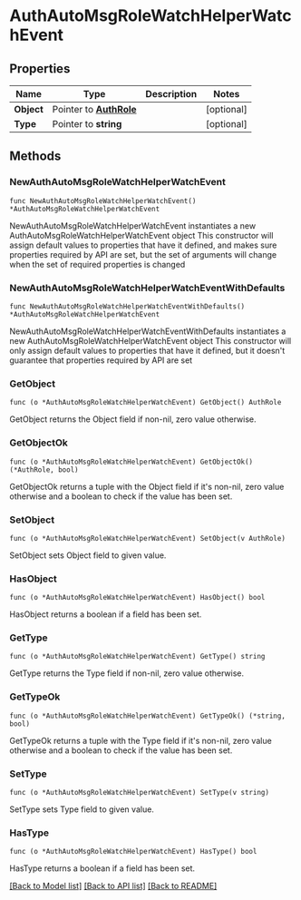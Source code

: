 # AuthAutoMsgRoleWatchHelperWatchEvent

## Properties

Name | Type | Description | Notes
------------ | ------------- | ------------- | -------------
**Object** | Pointer to [**AuthRole**](authRole.md) |  | [optional] 
**Type** | Pointer to **string** |  | [optional] 

## Methods

### NewAuthAutoMsgRoleWatchHelperWatchEvent

`func NewAuthAutoMsgRoleWatchHelperWatchEvent() *AuthAutoMsgRoleWatchHelperWatchEvent`

NewAuthAutoMsgRoleWatchHelperWatchEvent instantiates a new AuthAutoMsgRoleWatchHelperWatchEvent object
This constructor will assign default values to properties that have it defined,
and makes sure properties required by API are set, but the set of arguments
will change when the set of required properties is changed

### NewAuthAutoMsgRoleWatchHelperWatchEventWithDefaults

`func NewAuthAutoMsgRoleWatchHelperWatchEventWithDefaults() *AuthAutoMsgRoleWatchHelperWatchEvent`

NewAuthAutoMsgRoleWatchHelperWatchEventWithDefaults instantiates a new AuthAutoMsgRoleWatchHelperWatchEvent object
This constructor will only assign default values to properties that have it defined,
but it doesn't guarantee that properties required by API are set

### GetObject

`func (o *AuthAutoMsgRoleWatchHelperWatchEvent) GetObject() AuthRole`

GetObject returns the Object field if non-nil, zero value otherwise.

### GetObjectOk

`func (o *AuthAutoMsgRoleWatchHelperWatchEvent) GetObjectOk() (*AuthRole, bool)`

GetObjectOk returns a tuple with the Object field if it's non-nil, zero value otherwise
and a boolean to check if the value has been set.

### SetObject

`func (o *AuthAutoMsgRoleWatchHelperWatchEvent) SetObject(v AuthRole)`

SetObject sets Object field to given value.

### HasObject

`func (o *AuthAutoMsgRoleWatchHelperWatchEvent) HasObject() bool`

HasObject returns a boolean if a field has been set.

### GetType

`func (o *AuthAutoMsgRoleWatchHelperWatchEvent) GetType() string`

GetType returns the Type field if non-nil, zero value otherwise.

### GetTypeOk

`func (o *AuthAutoMsgRoleWatchHelperWatchEvent) GetTypeOk() (*string, bool)`

GetTypeOk returns a tuple with the Type field if it's non-nil, zero value otherwise
and a boolean to check if the value has been set.

### SetType

`func (o *AuthAutoMsgRoleWatchHelperWatchEvent) SetType(v string)`

SetType sets Type field to given value.

### HasType

`func (o *AuthAutoMsgRoleWatchHelperWatchEvent) HasType() bool`

HasType returns a boolean if a field has been set.


[[Back to Model list]](../README.md#documentation-for-models) [[Back to API list]](../README.md#documentation-for-api-endpoints) [[Back to README]](../README.md)


